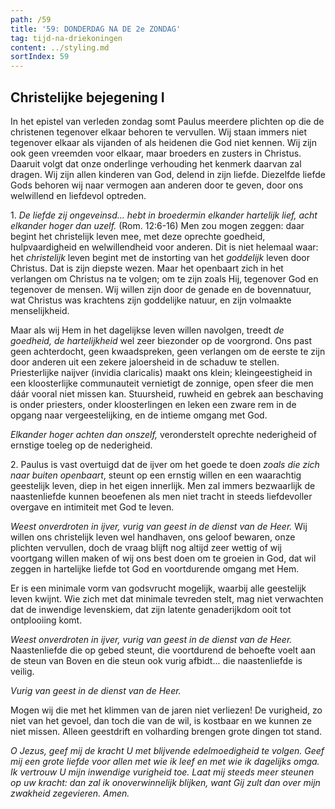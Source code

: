 ```yaml
---
path: /59
title: '59: DONDERDAG NA DE 2e ZONDAG'
tag: tijd-na-driekoningen
content: ../styling.md
sortIndex: 59
---
```


## Christelijke bejegening I

In het epistel van verleden zondag somt Paulus meerdere plichten op die de christenen tegenover elkaar behoren te vervullen. Wij staan immers niet tegenover elkaar als vijanden of als heidenen die God niet kennen. Wij zijn ook geen vreemden voor elkaar, maar broeders en zusters in Christus. Daaruit volgt dat onze onderlinge verhouding het kenmerk daarvan zal dragen. Wij zijn allen kinderen van God, delend in zijn liefde. Diezelfde liefde Gods behoren wij naar vermogen aan anderen door te geven, door ons welwillend en liefdevol optreden.

1\. _De liefde zij ongeveinsd... hebt in broedermin elkander hartelijk lief, acht elkander hoger dan uzelf._ (Rom. 12:6-16) Men zou mogen zeggen: daar begint het christelijk leven mee, met deze oprechte goedheid, hulpvaardigheid en welwillendheid voor anderen. Dit is niet helemaal waar: het _christelijk_ leven begint met de instorting van het _goddelijk_ leven door Christus. Dat is zijn diepste wezen. Maar het openbaart zich in het verlangen om Christus na te volgen; om te zijn zoals Hij, tegenover God en tegenover de mensen. Wij willen zijn door de genade en de bovennatuur, wat Christus was krachtens zijn goddelijke natuur, en zijn volmaakte menselijkheid.

Maar als wij Hem in het dagelijkse leven willen navolgen, treedt _de goedheid, de hartelijkheid_ wel zeer biezonder op de voorgrond. Ons past geen achterdocht, geen kwaadspreken, geen verlangen om de eerste te zijn door anderen uit een zekere jaloersheid in de schaduw te stellen. Priesterlijke naijver (invidia claricalis) maakt ons klein; kleingeestigheid in een kloosterlijke communauteit vernietigt de zonnige, open sfeer die men dáár vooral niet missen kan. Stuursheid, ruwheid en gebrek aan beschaving is onder priesters, onder kloosterlingen en leken een zware rem in de opgang naar vergeestelijking, en de intieme omgang met God.

_Elkander hoger achten dan onszelf,_ veronderstelt oprechte nederigheid of ernstige toeleg op de
nederigheid.

2\. Paulus is vast overtuigd dat de ijver om het goede te doen _zoals die zich naar buiten openbaart_, steunt op een ernstig willen en een waarachtig geestelijk leven, diep in het eigen innerlijk. Men zal immers bezwaarlijk de naastenliefde kunnen beoefenen als men niet tracht in steeds liefdevoller overgave en intimiteit met God te leven.

_Weest onverdroten in ijver, vurig van geest in de dienst van de Heer._ Wij willen ons christelijk leven wel handhaven, ons geloof bewaren, onze plichten vervullen, doch de vraag blijft nog altijd zeer wettig of wij voortgang willen maken of wij ons best doen om te groeien in God, dat wil zeggen in hartelijke liefde tot God en voortdurende omgang met Hem.

Er is een minimale vorm van godsvrucht mogelijk, waarbij alle geestelijk leven kwijnt. Wie zich met dat minimale tevreden stelt, mag niet verwachten dat de inwendige levenskiem, dat zijn latente genaderijkdom ooit tot ontplooiing komt.

_Weest onverdroten in ijver, vurig van geest in de dienst van de Heer._ Naastenliefde die op gebed steunt, die voortdurend de behoefte voelt aan de steun van Boven en die steun ook vurig afbidt... die naastenliefde is veilig.

_Vurig van geest in de dienst van de Heer._

Mogen wij die met het klimmen van de jaren niet verliezen! De vurigheid, zo niet van het gevoel, dan toch die van de wil, is kostbaar en we kunnen ze niet missen. Alleen geestdrift en volharding brengen grote dingen tot stand.

_O Jezus, geef mij de kracht U met blijvende edelmoedigheid te volgen. Geef mij een grote liefde voor allen met wie ik leef en met wie ik dagelijks omga. Ik vertrouw U mijn inwendige vurigheid toe. Laat mij steeds meer steunen op uw kracht: dan zal ik onoverwinnelijk blijken, want Gij zult dan over mijn zwakheid zegevieren. Amen._
